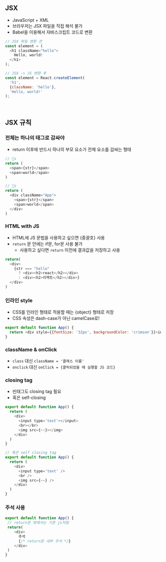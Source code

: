 ## JSX
- JavaScript + XML
- 브라우저는 JSX 파일을 직접 해석 불가
- Babel을 이용해서 자바스크립트 코드로 변환
```javascript
// JSX 파일 변환 전
const element = (
  <h1 className="hello">
    Hello, world!
  </h1>
);

// JSX -> JS 변환 후
const element = React.createElement(
  'h1',
  {className: 'hello'},
  'Hello, world!'
);
```
<br/>

## JSX 규칙
### 전체는 하나의 태그로 감싸야
- return 이후에 반드시 하나의 부모 요소가 전체 요소를 감싸는 형태
```javascript
// 🙅‍♀️
return (
  <span>{str}</span>
  <span>world</span>
)

// 🙆‍♀️
return (
  <div className="App">
    <span>{str}</span>
    <span>world</span>
  </div>
)
```
### HTML with JS
- HTML에 JS 문법을 사용하고 싶으면 {중괄호} 사용
- `return` 문 안에는 if문, for문 사용 불가
  - 사용하고 싶다면 `return` 이전에 결과값을 저장하고 사용 
```javascript
return(
  <div>
    {str === "hello" 
      ? <div><h2>react</h2></div> 
      : <div><h2>리액트</h2></div>}
  </div>
)
```
### 인라인 style
- CSS를 인라인 형태로 적용할 때는 {object} 형태로 저장
- CSS 속성은 dash-case가 아닌 camelCase로!
```javascript
export default function App() {
  return <div style={{fontSize: '32px', backgroundColor: 'crimson'}}>inline style</div>
}
```
### className & onClick
- `class` 대신 `className = '클래스 이름'`
- `onclick` 대신 `onClick = {클릭되었을 때 실행할 JS 코드}`
### closing tag
- 빈태그도 closing tag 필요
- 혹은 self-closing
```javascript
export default function App() {
  return (
    <div>
      <input type='text'></input> 
      <br></br> 
      <img src={~~}></img>
    </div>
  )
}

// 혹은 self closing tag
export default function App() {
  return (
    <div>
      <input type='text' />
      <br />
      <img src={~~} />
    </div>
  )
}

```
### 주석 사용
```javascript
export default function App() {
 // return문 밖에서는 기존 js처럼
 return(
    <div>
      주석
      {/* return문 내부 주석 */}
    </div>
 )
}
```